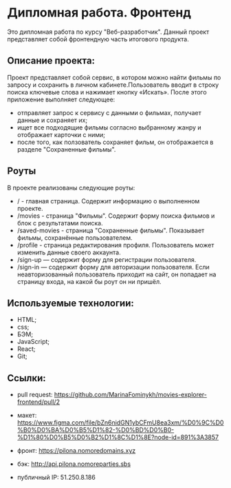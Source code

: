 # Дипломная работа. Фронтенд

Это дипломная работа по курсу "Веб-разработчик". Данный проект представляет собой фронтендную часть итогового продукта.

## Описание проекта:

Проект представляет собой сервис, в котором можно найти фильмы по запросу и сохранить в личном кабинете.Пользователь вводит в строку поиска ключевые слова и нажимает кнопку «Искать». После этого приложение выполняет следующее:

- отправляет запрос к сервису с данными о фильмах, получает данные и сохраняет их;
- ищет все подходящие фильмы согласно выбранному жанру и отображает карточки с ними;
- после того, как ползователь сохраняет фильм, он отображается в разделе "Сохраненные фильмы".

## Роуты

В проекте реализованы следующие роуты:

- / - главная страница. Содержит информацию о выполненном проекте.
- /movies - страница "Фильмы". Содержит форму поиска фильмов и блок с результатами поиска.
- /saved-movies - страница "Сохраненные фильмы". Показывает фильмы, сохранённые пользователем.
- /profile - страница редактирования профиля. Пользователь может изменить данные своего аккаунта.
- /sign-up — содержит форму для регистрации пользователя.
- /sign-in — содержит форму для авторизации пользователя.
  Если неавторизованный пользователь приходит на сайт, он попадает на страницу входа, на какой бы роут он ни пришёл.

## Используемые технологии:

- HTML;
- css;
- БЭМ;
- JavaScript;
- React;
- Git;

## Ссылки:

- pull request:
  https://github.com/MarinaFominykh/movies-explorer-frontend/pull/2
- макет:
  https://www.figma.com/file/bZn6nidGN1ybCFmU8ea3xm/%D0%9C%D0%B0%D0%BA%D0%B5%D1%82-%D0%BD%D0%B0-%D1%80%D0%B5%D0%B2%D1%8C%D1%8E?node-id=891%3A3857
- фронт:
  https://pilona.nomoredomains.xyz
- бэк:
  http://api.pilona.nomoreparties.sbs

- публичный IP:
  51.250.8.186
